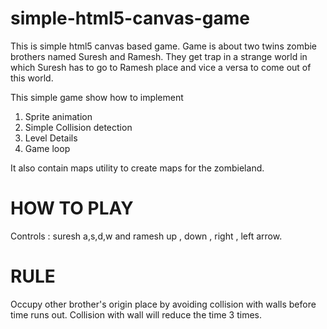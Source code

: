 simple-html5-canvas-game
========================

This is simple html5 canvas based game. Game is about two twins zombie brothers named Suresh and Ramesh. They get trap in a strange world in which 
Suresh has to go to Ramesh place and vice a versa to come out of this world.

This simple game show how to implement
1) Sprite animation
2) Simple Collision detection
3) Level Details
4) Game loop


It also contain maps utility to create maps for the zombieland.


HOW TO PLAY
========================
 Controls : suresh  a,s,d,w  and ramesh up , down , right , left arrow.
 
RULE
==========
Occupy other brother's origin place by avoiding collision with walls before time runs out. Collision with wall will reduce the time 3 times.



